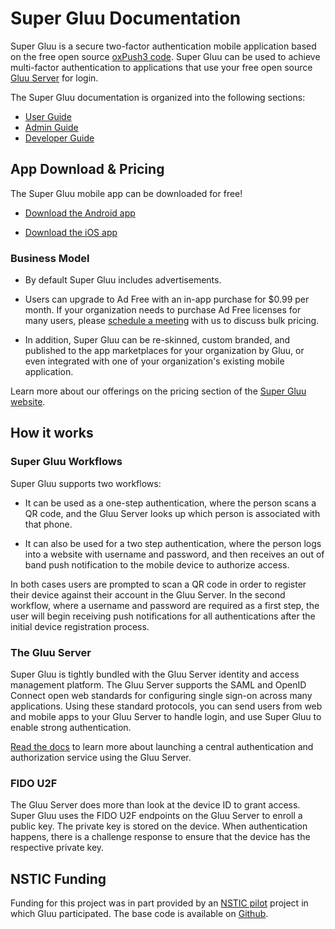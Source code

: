 # Super Gluu Documentation
Super Gluu is a secure two-factor authentication mobile application based on the free open source [oxPush3 code](https://github.com/GluuFederation/oxPush3). Super Gluu can be used to achieve multi-factor authentication to applications that use your free open source [Gluu Server](http://gluu.org/gluu-server) for login.

The Super Gluu documentation is organized into the following sections:

- [User Guide](./user-guide/index.md)
- [Admin Guide](./admin-guide/index.md)
- [Developer Guide](./developer-guide/index.md)

## App Download & Pricing		
The Super Gluu mobile app can be downloaded for free!

 - [Download the Android app](https://play.google.com/store/apps/details?id=gluu.super.gluu)

 - [Download the iOS app](https://itunes.apple.com/us/app/super-gluu/id1093479646?ls=1&mt=8)

### Business Model 		
 
 - By default Super Gluu includes advertisements.    		
		
 - Users can upgrade to Ad Free with an in-app purchase for $0.99 per month. If your organization needs to purchase Ad Free licenses for many users, please [schedule a meeting](https://gluu.org/booking) with us to discuss bulk pricing.
 		
 - In addition, Super Gluu can be re-skinned, custom branded, and published to the app marketplaces for your organization by Gluu, or even integrated with one of your organization's existing mobile application. 	
 		
 Learn more about our offerings on the pricing section of the [Super Gluu website](http://super.gluu.org/).  

## How it works

### Super Gluu Workflows
Super Gluu supports two workflows: 

- It can be used as a one-step authentication, where the person scans a QR code, and the Gluu Server looks up which person is associated with that phone. 

- It can also be used for a two step authentication, where the person logs into a website with username and password, and then receives an out of band push notification to the mobile device to authorize access.   

In both cases users are prompted to scan a QR code in order to register their device against their account in the Gluu Server. In the second workflow, where a username and password are required as a first step, the user will begin receiving push notifications for all authentications after the initial device registration process. 

### The Gluu Server
Super Gluu is tightly bundled with the Gluu Server identity and access management platform. The Gluu Server supports the SAML and OpenID Connect open web standards for configuring single sign-on across many applications. Using these standard protocols, you can send users from web and mobile apps to your Gluu Server to handle login, and use Super Gluu to enable strong authentication.  

[Read the docs](https://gluu.org/docs/ce) to learn more about launching a central authentication and authorization service using the Gluu Server. 

### FIDO U2F
The Gluu Server does more than look at the device ID to grant access. Super Gluu uses the FIDO U2F endpoints on the Gluu Server to enroll a public key. The private key is stored on the device. When authentication happens, there is a challenge response to ensure that the device has the respective private key. 

## NSTIC Funding
Funding for this project was in part provided by an [NSTIC pilot](https://www.nist.gov/itl/tig/pilot-projects#MorphoTrust_USA) project in which Gluu participated. The base code is available on [Github]( https://github.com/GluuFederation/oxPush2). 
